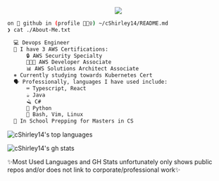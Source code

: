 <p align="center">
  <a href="https://github.com/cShirley14">
    <img src="https://readme-typing-svg.demolab.com/?lines=Hey+I'm+Chantal+👋🏽;I'm+a+Cloud+Engineer+👩🏽‍💻;I'm+always+learning+📖;Feel+free+to+connect+☕;&font=Fira+Code&color=949efb&background=000000&center=true&vCenter=true&weight=500">
  </a>
</p>


```Bash
on 🐙 github in (profile 🙋🏽‍♀️) ~/cShirley14/README.md 
❯ cat ./About-Me.txt

  💻 Devops Engineer
  📖 I have 3 AWS Certifications:
      🔒 AWS Security Specialty
      👩🏽‍💻 AWS Developer Associate
      📊 AWS Solutions Architect Associate
  ⎈ Currently studying towards Kubernetes Cert
  🗣️ Professionally, languages I have used include:
      ⌨️ Typescript, React
      ☕ Java
      🪒 C#
      🐍 Python
      🐧 Bash, Vim, Linux
  🏫 In School Prepping for Masters in CS
```
 ![cShirley14's top languages](https://github-readme-stats.vercel.app/api/top-langs/?username=cShirley14&theme=tokyonight&layout=compact&hide_border=true)
 
 ![cShirley14's gh stats](https://github-readme-stats.vercel.app/api?username=cShirley14&show_icons=true&include_all_commits=true&theme=tokyonight&count_private=true&hide_border=true)


 ✨Most Used Languages and GH Stats unfortunately only shows public repos and/or does not link to corporate/professional work✨

